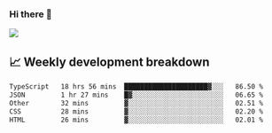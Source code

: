 ### Hi there 👋
<img align="center" src="https://github-readme-stats.vercel.app/api?username=Tumao727&show_icons=true&hide_title=true&theme=dracula" />


## 📈 Weekly development breakdown
<!--START_SECTION:waka-->

```txt
TypeScript   18 hrs 56 mins  █████████████████████▓░░░   86.50 %
JSON         1 hr 27 mins    █▓░░░░░░░░░░░░░░░░░░░░░░░   06.65 %
Other        32 mins         ▓░░░░░░░░░░░░░░░░░░░░░░░░   02.51 %
CSS          28 mins         ▓░░░░░░░░░░░░░░░░░░░░░░░░   02.20 %
HTML         26 mins         ▓░░░░░░░░░░░░░░░░░░░░░░░░   02.01 %
```

<!--END_SECTION:waka-->
